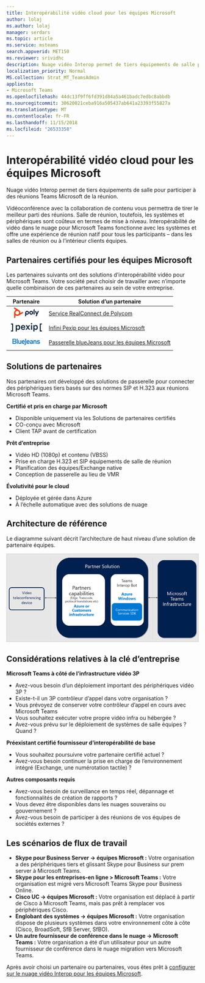 ```yaml
---
title: Interopérabilité vidéo cloud pour les équipes Microsoft
author: lolaj
ms.author: lolaj
manager: serdars
ms.topic: article
ms.service: msteams
search.appverid: MET150
ms.reviewer: srividhc
description: Nuage vidéo Interop permet de tiers équipements de salle pour participer à des réunions Teams Microsoft de la réunion.
localization_priority: Normal
MS.collection: Strat_MT_TeamsAdmin
appliesto:
- Microsoft Teams
ms.openlocfilehash: 44dc13f9ff6fd391d84a5a461badc7edbc8abbdb
ms.sourcegitcommit: 30620021ceba916a505437ab641a23393f55827a
ms.translationtype: MT
ms.contentlocale: fr-FR
ms.lasthandoff: 11/15/2018
ms.locfileid: "26533358"
---
```

# <a name="cloud-video-interop-for-microsoft-teams"></a>Interopérabilité vidéo cloud pour les équipes Microsoft

Nuage vidéo Interop permet de tiers équipements de salle pour participer à des réunions Teams Microsoft de la réunion.

Vidéoconférence avec la collaboration de contenu vous permettra de tirer le meilleur parti des réunions. Salle de réunion, toutefois, les systèmes et périphériques sont coûteux en termes de mise à niveau. Interopérabilité de vidéo dans le nuage pour Microsoft Teams fonctionne avec les systèmes et offre une expérience de réunion natif pour tous les participants – dans les salles de réunion ou à l’intérieur clients équipes. 

## <a name="partners-certified-for-microsoft-teams"></a>Partenaires certifiés pour les équipes Microsoft

Les partenaires suivants ont des solutions d’interopérabilité vidéo pour Microsoft Teams. Votre société peut choisir de travailler avec n’importe quelle combinaison de ces partenaires au sein de votre entreprise. 


|Partenaire|Solution d’un partenaire|
|----|---|
|![RealConnect de Polycom](media/polycom.png) | <a href="https://aka.ms/PolycomRealConnect" target="_blank">Service RealConnect de Polycom</a> |
|![Infini Pexip](media/pexip.png)| <a href="https://aka.ms/PexipInfinity" target="_blank">Infini Pexip pour les équipes Microsoft</a> | 
|![Passerelle blueJeans](media/bluejeans.png)| <a href="https://aka.ms/BluejeansGateway" target="_blank">Passerelle blueJeans pour les équipes Microsoft</a> |

## <a name="partner-solutions"></a>Solutions de partenaires

Nos partenaires ont développé des solutions de passerelle pour connecter des périphériques tiers basés sur des normes SIP et H.323 aux réunions Microsoft Teams.  
 
**Certifié et pris en charge par Microsoft**

- Disponible uniquement via les Solutions de partenaires certifiés
- CO-conçu avec Microsoft
- Client TAP avant de certification

**Prêt d’entreprise**

- Vidéo HD (1080p) et contenu (VBSS)
- Prise en charge H.323 et SIP équipements de salle de réunion
- Planification des équipes/Exchange native
- Conception de passerelle au lieu de VMR

**Évolutivité pour le cloud**

- Déployée et gérée dans Azure
- À l’échelle automatique avec des solutions de nuage

 
## <a name="reference-architecture"></a>Architecture de référence

Le diagramme suivant décrit l’architecture de haut niveau d’une solution de partenaire équipes.

![Solution d’un partenaire en nuage vidéo Interop équipes](media/teams-cloud-video-interop-partner-solution.png)

## <a name="key-business-considerations"></a>Considérations relatives à la clé d’entreprise

**Microsoft Teams à côté de l’infrastructure vidéo 3P**

- Avez-vous besoin d’un déploiement important des périphériques vidéo 3P ?
- Existe-t-il un 3P contrôleur d’appel dans votre organisation ?
- Vous prévoyez de conserver votre contrôleur d’appel en cours avec Microsoft Teams
- Vous souhaitez exécuter votre propre vidéo infra ou hébergée ? 
- Avez-vous prévu sur le déploiement de systèmes de salle équipes ? Quand ?

**Préexistant certifié fournisseur d’interopérabilité de base**

- Vous souhaitez poursuivre votre partenaire certifié actuel ?
- Avez-vous besoin continuer la prise en charge de l’environnement intégré (Exchange, une numérotation tactile) ?

**Autres composants requis**

- Avez-vous besoin de surveillance en temps réel, dépannage et fonctionnalités de création de rapports ?
- Vous devez être disponibles dans les nuages souverains ou gouvernement ?
- Avez-vous besoin de participer à des réunions de vos équipes de sociétés externes ? 

## <a name="business-workflow-scenarios"></a>Les scénarios de flux de travail

- **Skype pour Business Server -> équipes Microsoft :** Votre organisation a des périphériques tiers et glissant Skype pour Business sur prem server à Microsoft Teams.  
- **Skype pour les entreprises-en ligne > Microsoft Teams :** Votre organisation est migré vers Microsoft Teams Skype pour Business Online.
- **Cisco UC -> équipes Microsoft :** Votre organisation est déplacé à partir de Cisco à Microsoft Teams, mais pas prêt à remplacer vos périphériques Cisco.
- **Englobant des systèmes -> équipes Microsoft :** Votre organisation dispose de plusieurs systèmes dans votre environnement côte à côte (Cisco, BroadSoft, SfB Server, SfBO).
- **Un autre fournisseur de conférence dans le nuage -> Microsoft Teams :** Votre organisation a été d’un utilisateur pour un autre fournisseur de conférence dans le nuage migration vers Microsoft Teams.


Après avoir choisi un partenaire ou partenaires, vous êtes prêt à [configurer sur le nuage vidéo Interop pour les équipes Microsoft](cloud-video-interop-for-teams-set-up.md). 
